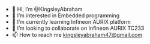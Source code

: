 - 👋 Hi, I’m @KingsleyAbraham
- 👀 I’m interested in Embedded programming
- 🌱 I’m currently learning Infineon AURIX platform
- 💞️ I’m looking to collaborate on Infineon AURIX TC233
- 📫 How to reach me kingsleyabraham47@gmail.com

<!---
KingsleyAbraham/KingsleyAbraham is a ✨ special ✨ repository because its `README.md` (this file) appears on your GitHub profile.
You can click the Preview link to take a look at your changes.
--->
